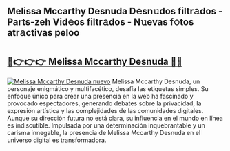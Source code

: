 ## Melissa Mccarthy Desnuda D𝚎sn𝚞dos filtr𝚊dos - Parts-zeh Vid𝚎os filtr𝚊dos - N𝚞evas f𝚘tos atr𝚊ctivas peIoo

# <h2><a href="http://mb1y8r.tromn.icu/?c=Melissa+Mccarthy+Desnuda">🔗👉👉👉 Melissa Mccarthy Desnuda 🔗🔗</a></h2>

[![Melissa Mccarthy Desnuda nuevo](https://i.imgur.com/pEAQMta.gif)](http://mb1y8r.tromn.icu/?c=Melissa+Mccarthy+Desnuda)
Melissa Mccarthy Desnuda, un personaje enigmático y multifacético, desafía las etiquetas simples. Su enfoque único para crear una presencia en la web ha fascinado y provocado espectadores, generando debates sobre la privacidad, la expresión artística y las complejidades de las comunidades digitales. Aunque su dirección futura no está clara, su influencia en el mundo en línea es indiscutible. Impulsada por una determinación inquebrantable y un carisma innegable, la presencia de Melissa Mccarthy Desnuda en el universo digital es transformadora.
